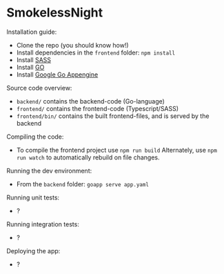 # SmokelessNight

Installation guide:
* Clone the repo (you should know how!)
* Install dependencies in the `frontend` folder: `npm install`
* Install [SASS](http://sass-lang.com/install)
* Install [GO](https://golang.org/doc/install)
* Install [Google Go Appengine](https://cloud.google.com/appengine/docs/go/download)


Source code overview:
* `backend/` contains the backend-code (Go-language)
* `frontend/` contains the frontend-code (Typescript/SASS)
* `frontend/bin/` contains the built frontend-files, and is served by the backend


Compiling the code:
* To compile the frontend project use `npm run build`
Alternately, use `npm run watch` to automatically rebuild on file changes.


Running the dev environment:
* From the `backend` folder: `goapp serve app.yaml`


Running unit tests:
* ?


Running integration tests:
* ?


Deploying the app:
* ?
